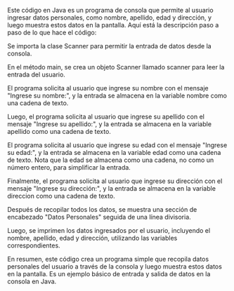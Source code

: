 Este código en Java es un programa de consola que permite al usuario ingresar datos personales, como nombre, apellido, edad y dirección, y luego muestra estos datos en la pantalla. Aquí está la descripción paso a paso de lo que hace el código:

Se importa la clase Scanner para permitir la entrada de datos desde la consola.

En el método main, se crea un objeto Scanner llamado scanner para leer la entrada del usuario.

El programa solicita al usuario que ingrese su nombre con el mensaje "Ingrese su nombre:", y la entrada se almacena en la variable nombre como una cadena de texto.

Luego, el programa solicita al usuario que ingrese su apellido con el mensaje "Ingrese su apellido:", y la entrada se almacena en la variable apellido como una cadena de texto.

El programa solicita al usuario que ingrese su edad con el mensaje "Ingrese su edad:", y la entrada se almacena en la variable edad como una cadena de texto. Nota que la edad se almacena como una cadena, no como un número entero, para simplificar la entrada.

Finalmente, el programa solicita al usuario que ingrese su dirección con el mensaje "Ingrese su dirección:", y la entrada se almacena en la variable direccion como una cadena de texto.

Después de recopilar todos los datos, se muestra una sección de encabezado "Datos Personales" seguida de una línea divisoria.

Luego, se imprimen los datos ingresados por el usuario, incluyendo el nombre, apellido, edad y dirección, utilizando las variables correspondientes.

En resumen, este código crea un programa simple que recopila datos personales del usuario a través de la consola y luego muestra estos datos en la pantalla. Es un ejemplo básico de entrada y salida de datos en la consola en Java.

